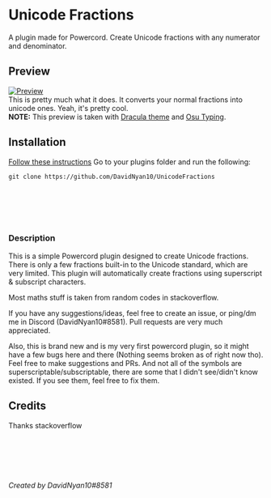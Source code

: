 # Unicode Fractions

A plugin made for Powercord. Create Unicode fractions with any numerator and denominator.

## Preview

[![Preview](https://img.youtube.com/vi/4SkLOOm_a4M/0.jpg)](https://youtu.be/4SkLOOm_a4M "Unicode Fractions Preview")
<br/>
This is pretty much what it does. It converts your normal fractions into unicode ones. Yeah, it's pretty cool.
<br/>
**NOTE:** This preview is taken with [Dracula theme](https://github.com/x6r/dracula/) and [Osu Typing](https://github.com/happyori/OsuTyping/).

## Installation

[Follow these instructions](https://canary.discord.com/channels/538759280057122817/755004260902764646/755827393402241056)
Go to your plugins folder and run the following:

    git clone https://github.com/DavidNyan10/UnicodeFractions

<br/>
<br/>
<br/>
<br/>
   
### Description
This is a simple Powercord plugin designed to create Unicode fractions. There is only a few fractions built-in to the Unicode standard, which are very limited. This plugin will automatically create fractions using superscript & subscript characters.

Most maths stuff is taken from random codes in stackoverflow.

If you have any suggestions/ideas, feel free to create an issue, or ping/dm me in Discord (DavidNyan10#8581). Pull requests are very much appreciated.

Also, this is brand new and is my very first powercord plugin, so it might have a few bugs here and there (Nothing seems broken as of right now tho). Feel free to make suggestions and PRs. And not all of the symbols are superscriptable/subscriptable, there are some that I didn't see/didn't know existed. If you see them, feel free to fix them.

## Credits

Thanks stackoverflow

<br/>
<br/>
<br/>
<br/>

###### Created by DavidNyan10#8581

